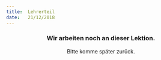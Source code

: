 ```yaml
---
title:  Lehrerteil
date:   21/12/2018
---
```


### <center>Wir arbeiten noch an dieser Lektion.</center>
<center>Bitte komme später zurück.</center>